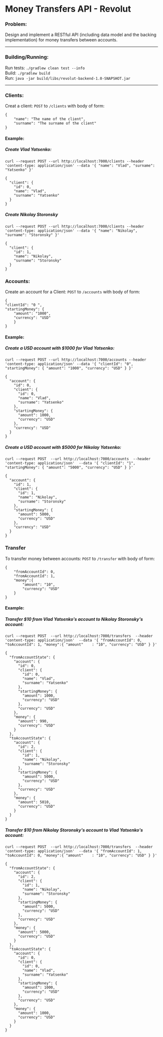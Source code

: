 # Money Transfers API - Revolut

### Problem:
Design and implement a RESTful API (including data model and the backing implementation)
for money transfers between accounts.

---

### Building/Running:

Run tests: `./gradlew clean test --info`  
Build: `./gradlew build`  
Run: `java -jar build/libs/revolut-backend-1.0-SNAPSHOT.jar`

---

### Clients:
Creat a client: `POST` to `/clients` with body of form:
```
{
    "name": "The name of the client",
    "surname": "The surname of the client"
}
```


#### Example:

##### Create Vlad Yatsenko:

`curl --request POST
   --url http://localhost:7000/clients
   --header 'content-type: application/json'
   --data '{
 	"name": "Vlad",
 	"surname": "Yatsenko"
 }'`

```
{
  "client": {
    "id": 0,
    "name": "Vlad",
    "surname": "Yatsenko"
  }
}
```

##### Create Nikolay Storonsky
`curl --request POST
   --url http://localhost:7000/clients
   --header 'content-type: application/json'
   --data '{
 	"name": "Nikolay",
 	"surname": "Storonsky"
 }'`
 
 ```
 {
   "client": {
     "id": 1,
     "name": "Nikolay",
     "surname": "Storonsky"
   }
 }
 ```




### Accounts:
Create an account for a Client: `POST` to `/accounts` with body of form:
```
{
"clientId": "0 ",
"startingMoney": {
    "amount": "1000",
    "currency": "USD"
    }
}
```

#### Example:
##### Create a USD account with $1000 for Vlad Yatsenko:

`curl --request POST
   --url http://localhost:7000/accounts
   --header 'content-type: application/json'
   --data '{
 	"clientId": "0",
 	"startingMoney": {
 		"amount": "1000",
 		"currency": "USD"
 	}
 }'`

```
{
  "account": {
    "id": 0,
    "client": {
      "id": 0,
      "name": "Vlad",
      "surname": "Yatsenko"
    },
    "startingMoney": {
      "amount": 1000,
      "currency": "USD"
    },
    "currency": "USD"
  }
}
```
 
#####  Create a USD account with $5000 for Nikolay Yatsenko:
 
 `curl --request POST 
    --url http://localhost:7000/accounts 
    --header 'content-type: application/json' 
    --data '{
  	"clientId": "1",
  	"startingMoney": {
  		"amount": "5000",
  		"currency": "USD"
  	}
  }'`

  ```
  {
    "account": {
      "id": 1,
      "client": {
        "id": 1,
        "name": "Nikolay",
        "surname": "Storonsky"
      },
      "startingMoney": {
        "amount": 5000,
        "currency": "USD"
      },
      "currency": "USD"
    }
  }
  ```
  
### Transfer
To transfer money between accounts: `POST` to `/transfer` with body of form:
```
{
    "fromAccountId": 0,
    "fromAccountId": 1,
    "money":{
        "amount": "10",
        "currency": "USD"
    }
}
```
#### Example:
##### Transfer $10 from Vlad Yatsenko's account to Nikolay Storonsky's account:

`curl --request POST 
   --url http://localhost:7000/transfers 
   --header 'content-type: application/json' 
   --data '{
 	"fromAccountId": 0,
 	"toAccountId": 1,
 	"money":{
 		"amount"	: "10",
 		"currency": "USD"
 	}
 }'`

 ```
 {
   "fromAccountState": {
     "account": {
       "id": 0,
       "client": {
         "id": 0,
         "name": "Vlad",
         "surname": "Yatsenko"
       },
       "startingMoney": {
         "amount": 1000,
         "currency": "USD"
       },
       "currency": "USD"
     },
     "money": {
       "amount": 990,
       "currency": "USD"
     }
   },
   "toAccountState": {
     "account": {
       "id": 2,
       "client": {
         "id": 1,
         "name": "Nikolay",
         "surname": "Storonsky"
       },
       "startingMoney": {
         "amount": 5000,
         "currency": "USD"
       },
       "currency": "USD"
     },
     "money": {
       "amount": 5010,
       "currency": "USD"
     }
   }
 }
 ```
 
##### Transfer $10 from Nikolay Storonsky's account to Vlad Yatsenko's account:
 
 `curl --request POST 
    --url http://localhost:7000/transfers 
    --header 'content-type: application/json' 
    --data '{
  	"fromAccountId": 1,
  	"toAccountId": 0,
  	"money":{
  		"amount"	: "10",
  		"currency": "USD"
  	}
  }'`

  ```
  {
    "fromAccountState": {
      "account": {
        "id": 2,
        "client": {
          "id": 1,
          "name": "Nikolay",
          "surname": "Storonsky"
        },
        "startingMoney": {
          "amount": 5000,
          "currency": "USD"
        },
        "currency": "USD"
      },
      "money": {
        "amount": 5000,
        "currency": "USD"
      }
    },
    "toAccountState": {
      "account": {
        "id": 0,
        "client": {
          "id": 0,
          "name": "Vlad",
          "surname": "Yatsenko"
        },
        "startingMoney": {
          "amount": 1000,
          "currency": "USD"
        },
        "currency": "USD"
      },
      "money": {
        "amount": 1000,
        "currency": "USD"
      }
    }
  }
  ```